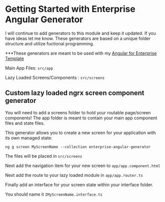 # Getting Started with Enterprise Angular Generator

I will continue to add generators to this module and keep it updated. If you have ideas let me know.
These generators are based on a unique folder structure and utilize fuctional programming. 

***These generators are meant to be used with my [Angular for Enterprise Template](https://github.com/cambronjay/enterprise-angular-template)

Main App Files: `src/app`

Lazy Loaded Screens/Components : `src/screens`

## Custom lazy loaded ngrx screen component generator

You will need to add a screens folder to hold your routable page/screen components! The app folder is meant to contain your main app component files and state files.

This generator allows you to create a new screen for your application with its own managed state:

`ng g screen MyScreenName --collection enterprise-angular-generator` 

The files will be placed in `src/screens`

Next add the navigation item for your new screen to `app/app.component.html`

Next add the route to your lazy loaded module in `app/app.router.ts`

Finally add an interface for your screen state within your interface folder. 

You should name it `IMyScreenName.interface.ts`

 